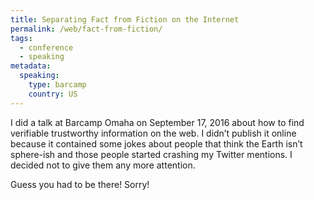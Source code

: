 ```yaml
---
title: Separating Fact from Fiction on the Internet
permalink: /web/fact-from-fiction/
tags:
  - conference
  - speaking
metadata:
  speaking:
    type: barcamp
    country: US
---
```


I did a talk at Barcamp Omaha on September 17, 2016 about how to find verifiable trustworthy information on the web. I didn’t publish it online because it contained some jokes about people that think the Earth isn’t sphere-ish and those people started crashing my Twitter mentions. I decided not to give them any more attention.

Guess you had to be there! Sorry!
